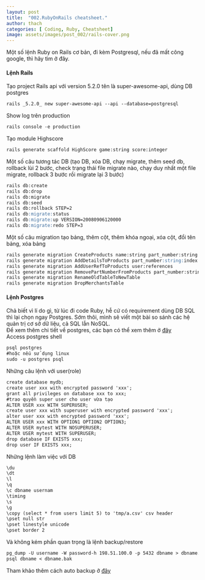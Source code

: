 ```yaml
---
layout: post
title:  "002.RubyOnRails cheatsheet."
author: thach
categories: [ Coding, Ruby, Cheatsheet]
image: assets/images/post_002/rails-cover.png
---
```

Một số lệnh Ruby on Rails cơ bản, đi kèm Postgresql, nếu đã mất công google, thì hãy tìm ở đây.
#### Lệnh Rails
Tạo project Rails api với version 5.2.0 tên là super-awesome-api, dùng DB postgres
```md
rails _5.2.0_ new super-awesome-api --api --database=postgresql
```
Show log trên production
```md
rails console -e production
```
Tạo module Highscore
```md
rails generate scaffold HighScore game:string score:integer
```
Một số câu tương tác DB (tạo DB, xóa DB, chạy migrate, thêm seed db, rollback lùi 2 bước, check trạng thái file migrate nào, chạy duy nhất một file migrate, rollback 3 bước rồi migrate lại 3 bước)
```md
rails db:create
rails db:drop
rails db:migrate
rails db:seed
rails db:rollback STEP=2
rails db:migrate:status
rails db:migrate:up VERSION=20080906120000
rails db:migrate:redo STEP=3
```
Một số câu migration tạo bảng, thêm cột, thêm khóa ngoại, xóa cột, đổi tên bảng, xóa bảng
```md
rails generate migration CreateProducts name:string part_number:string
rails generate migration AddDetailsToProducts part_number:string:index price:decimal
rails generate migration AddUserRefToProducts user:references
rails generate migration RemovePartNumberFromProducts part_number:string
rails generate migration RenameOldTableToNewTable
rails generate migration DropMerchantsTable
```
#### Lệnh Postgres
Chả biết vì lí do gì, từ lúc đi code Ruby, hễ cứ có requirement dùng DB SQL thì lại chọn ngay Postgres. Sớm thôi, mình sẽ viết một bài so sánh các hệ quản trị cơ sở dữ liệu, cả SQL lẫn NoSQL.  
Để xem thêm chi tiết về postgres, các bạn có thể xem thêm ở [đây](https://www.guru99.com/postgresql-tutorial.html)  
Access postgres shell
```md
psql postgres
#hoặc nếu sử dụng linux
sudo -u postgres psql
```
Những câu lệnh với user(role)
```md
create database mydb;
create user xxx with encrypted password 'xxx';
grant all privileges on database xxx to xxx;
#trao quyền super user cho user vừa tạo
ALTER USER xxx WITH SUPERUSER;
create user xxx with superuser with encrypted password 'xxx';
alter user xxx with encrypted password 'xxx';
ALTER USER xxx WITH OPTION1 OPTION2 OPTION3;
ALTER USER mytest WITH NOSUPERUSER;
ALTER USER mytest WITH SUPERUSER;
drop database IF EXISTS xxx;
drop user IF EXISTS xxx;
```
Những lệnh làm việc với DB
```md
\du
\dt
\l
\q
\c dbname usernam
\timing
\s
\g
\copy (select * from users limit 5) to 'tmp/a.csv' csv header
\pset null str
\pset linestyle unicode
\pset border 2

```
Và không kém phần quan trọng là lệnh backup/restore
```md
pg_dump -U username -W password-h 198.51.100.0 -p 5432 dbname > dbname.bak
psql dbname < dbname.bak
```
Tham khảo thêm cách auto backup ở [đây](https://www.linode.com/docs/databases/postgresql/how-to-back-up-your-postgresql-database/)
